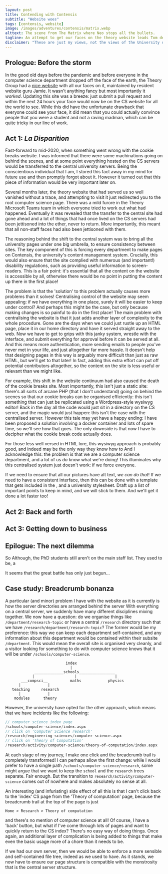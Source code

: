 ```yaml
---
layout: post
title: Contending with Contensis
subtitle: "Website woes"
tags: [contensis, website]
image: /images/adventures/contensis/matrix.webp
alttext: The scene from The Matrix where Neo stops all the bullets.
tagline: An attempt to get our faces on the theory website leads Tom de Jong and I into the seemingly endless rabbit hole that is the category of content management systems.
disclaimer: "These are just my views, not the views of the University or the Computer Science department"
---
```


## Prologue: Before the storm

In the good old days before the pandemic and before everyone in the computer science department dropped off the face of the earth, the Theory Group had a [nice website](https://github.com/jamievicary/birmingham-theory) with all our faces on it, maintained by resident website guru Jamie.
It wasn't anything fancy but most importantly it *worked*.
Updating this site was a breeze: just submit a pull request and within the next 24 hours your face would now be on the CS website for all the world to see.
While this did have the unfortunate drawback that everyone could see your face, it did mean that you could actually convince people that you were a student and not a raving madman, which can be quite tricky in our line of work.

## Act 1: *La Disparition*

Fast-forward to mid-2020, when something went wrong with the cookie breaks website.
I was informed that there were some machinations going on behind the scenes, and at some point everything hosted on the CS servers would be transferred to the central university servers.
Being the conscientious individual that I am, I stored this fact away in my mind for future use and then promptly forgot about it.
However it turned out that this piece of information would be very important later on.

Several months later, the theory website that had served us so well vanished without a trace, and attempting to visit it just redirected you to the root computer science page.
There was a mild furore in the Theory Microsoft Teams team in which everyone tried to work out what had happened.
Eventually it was revealed that the transfer to the central site had gone ahead and a lot of things that had once lived on the CS servers had been jettisoned into the ether, never to return.
More importantly, this meant that all non-staff faces had also been jettisoned with them.

The reasoning behind the shift to the central system was to bring all the university pages under one big umbrella, to ensure consistency between sites.
The key component of this is forcing every department to make pages on Contensis, the university's content management system.
Crucially, this would also ensure that the site complied with numerous (and important!) disability regulations, such as providing useful information to screen-readers.
This is a fair point: it's essential that all the content on the website is accessible by all, otherwise there would be no point in putting the content up there in the first place!

The problem is that the 'solution' to this problem actually causes more problems than it solves!
Centralising control of the website may seem appealing: if we have everything in one place, surely it will be easier to keep under control?
And perhaps this might be the case, but only because making changes is so painful to do in the first place!
The main problem with centralising the website is that it just adds another layer of complexity to the whole procedure.
Gone are the days when we could just rustle up an HTML page, place it in our home directory and have it served straight away to the web.
Now we have to get to grips with this janky system, wrestle with the interface, and submit everything for approval before it can be served at all.
And this means more authentication, more sending emails to people you've never met in your life, and just altogether far more hassle.
It doesn't help that designing pages in this way is arguably more difficult than just as raw HTML, but we'll get to that later!
In fact, adding this extra effort can put off potential contributors altogether, so the content on the site is less useful or relevant than we might like.

For example, this shift in the website continuum had also caused the death of the cookie breaks site.
Most importantly, this isn't just a static site: there's all sorts of arcane PHP (that I don't understand) going on behind the scenes so that our cookie breaks can be organised efficiently: this isn't something that can just be replicated using a Wordpress-style wysiwyg editor!
Back in the day all the code would just sit in a directory on the CS server, and the magic would just happen: this isn't the case with the centralised server.
However this tale may yet have a happy ending: I have been proposed a solution involving a docker container and lots of spare time, so we'll see how that goes.
The only downside is that now I have to decipher what the cookie break code actually does.

For those less well versed in HTML lore, this wysiwyg approach is probably good, and indeed may be the only way they know how to
And I acknowledge this: the problem is that we are a computer science department, and a lot of us *do* know what we're doing!
This illuminates why this centralised system just doesn't work: if we force everyone.

If we need to ensure that all our pictures have alt text, *we can do that*!
If we need to have a consistent interface, then this can be done with a template that gets included in the , and a university stylesheet.
Draft up a list of important points to keep in mind, and we will stick to them.
And we'll get it done a lot faster too!

## Act 2: Back and forth 

## Act 3: Getting down to business

## Epilogue: The next dilemma

So 
Although, the PhD students still aren't on the main staff list.
They used to be, a

It seems that the great battle has only just begun...


## Case study: Breadcrumb bonanza

A particular (and minor) problem I have with the website as it is currently is how the server directories are arranged behind the server
With everything on a central server, we suddenly have many different disciplines mixing together.
We now have a question: do we organise things like `/department/research-topic` or have a central `/research` directory such that we have `/research/department/research-topic`?
The former would be my preference: this way we can keep each department self-contained, and any information about this department would be contained within their subsite `/department`.
This would mean the overall site is organised very cleanly, and a visitor looking for something to do with computer science knows that it will be under `/schools/computer-science`.

```
                           index
                             |
             _____________schools________________
            |                  |                 |
       ___compsci__          maths            physics
      |            |
   teaching     research
      |            |
    modules      theory
```   

However, the university have opted for the other approach, which means that we have incidents like the following:

```c
// computer science index page
/schools/computer-science/index.aspx 
// click on 'Computer Science research'
/research/engineering-sciences/computer-science.aspx
// click on 'Theory of Computation'
/research/activity/computer-science/theory-of-computation/index.aspx
```

At each stage of my journey, I make one click and the breadcrumb trail is completely transformed!
I can perhaps allow the first change: while I would prefer to have a single path `/schools/computer-science/research`, some might argue that we want to keep the `school` and the `research` trees separate.
Fair enough.
But the transition to `research/activity/computer-science` comes out of nowhere and makes absolutely no sense at all.

An interesting (and infuriating) side effect of all this is that I can't click back to the 'index' CS page from the 'Theory of computation' page, because the breadcrumb trail at the top of the page is just

```
Home > Research > Theory of computation
```

and there's no mention of computer science at all!
Of course, I have a 'back' button, but what if I've come through lots of pages and want to quickly return to the CS index?
There's no easy way of doing things.
Once again, an additional layer of complication is being added to things that make even the basic usage more of a chore than it needs to be.

If we had our own server, then we would be able to enforce a more sensible and self-contained file tree, indeed as we used to have.
As it stands, we now have to ensure our page structure is compatible with the monstrosity that is the central server structure.

